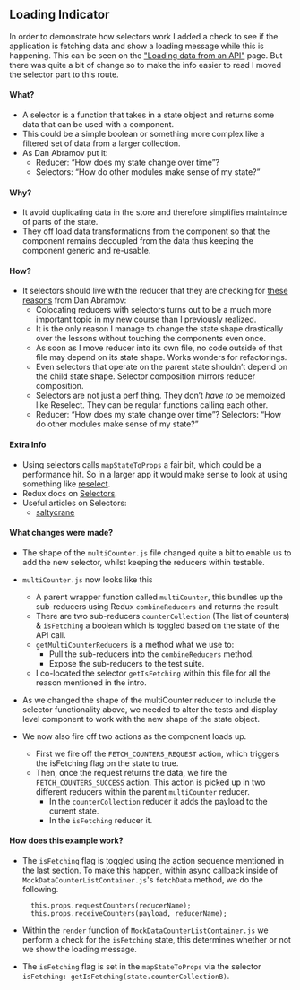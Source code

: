 

## Loading Indicator
In order to demonstrate how selectors work I added a check to see if the application is fetching data and show a loading message while this is happening. This can be seen on the ["Loading data from an API"](/mock-data-load) page. But there was quite a bit of change so to make the info easier to read I moved the selector part to this route.

#### What?
- A selector is a function that takes in a state object and returns some data that can be used with a component.
- This could be a simple boolean or something more complex like a filtered set of data from a larger collection.
- As Dan Abramov put it:
	- Reducer: “How does my state change over time”?
	- Selectors: “How do other modules make sense of my state?”

#### Why?
- It avoid duplicating data in the store and therefore simplifies maintaince of parts of the state.
- They off load data transformations from the component so that the component remains decoupled from the data thus keeping the component generic and re-usable.

#### How?
- It selectors should live with the reducer that they are checking for [these reasons](https://twitter.com/dan_abramov/status/730933179511640064?lang=de) from Dan Abramov:
	- Colocating reducers with selectors turns out to be a much more important topic in my new course than I previously realized.
	- It is the only reason I manage to change the state shape drastically over the lessons without touching the components even once.
	- As soon as I move reducer into its own file, no code outside of that file may depend on its state shape. Works wonders for refactorings.
	- Even selectors that operate on the parent state shouldn’t depend on the child state shape. Selector composition mirrors reducer composition.
	- Selectors are not just a perf thing. They don’t *have to* be memoized like Reselect. They can be regular functions calling each other.
	- Reducer: “How does my state change over time”? Selectors: “How do other modules make sense of my state?”


#### Extra Info
- Using selectors calls ``mapStateToProps`` a fair bit, which could be a performance hit. So in a larger app it would make sense to look at using something like [reselect](https://github.com/reactjs/reselect).
- Redux docs on [Selectors](https://redux.js.org/docs/recipes/ComputingDerivedData).
- Useful articles on Selectors:
	- [saltycrane](https://www.saltycrane.com/blog/2017/05/what-are-redux-selectors-why-use-them/)

#### What changes were made?
- The shape of the ``multiCounter.js`` file changed quite a bit to enable us to add the new selector, whilst keeping the reducers within testable.
- ``multiCounter.js`` now looks like this
	- A parent wrapper function called ``multiCounter``, this bundles up the sub-reducers using Redux ``combineReducers`` and returns the result.
	- There are two sub-reducers ``counterCollection`` (The list of counters) & ``isFetching`` a boolean which is toggled based on the state of the API call.
	- ``getMultiCounterReducers`` is a method what we use to:
		- Pull the sub-reducers into the ``combineReducers`` method.
		- Expose the sub-reducers to the test suite.
	- I co-located the selector ``getIsFetching`` within this file for all the reason mentioned in the intro.

- As we changed the shape of the multiCounter reducer to include the selector functionality above, we needed to alter the tests and display level component to work with the new shape of the state object.

- We now also fire off two actions as the component loads up.
	- First we fire off the ``FETCH_COUNTERS_REQUEST`` action, which triggers the isFetching flag on the state to true.
	- Then, once the request returns the data, we fire the ``FETCH_COUNTERS_SUCCESS`` action. This action is picked up in two different reducers within the parent ``multiCounter`` reducer.
		- In the ``counterCollection`` reducer it adds the payload to the current state.
		- In the ``isFetching`` reducer it.

#### How does this example work?
- The ``isFetching`` flag is toggled using the action sequence mentioned in the last section. To make this happen, within async callback inside of ``MockDataCounterListContainer.js``'s ``fetchData`` method, we do the following.
		
		this.props.requestCounters(reducerName);
		this.props.receiveCounters(payload, reducerName);

- Within the ``render`` function of ``MockDataCounterListContainer.js`` we perform a check for the ``isFetching`` state, this determines whether or not we show the loading message.
- The ``isFetching`` flag is set in the ``mapStateToProps`` via the selector ``isFetching: getIsFetching(state.counterCollectionB)``.
